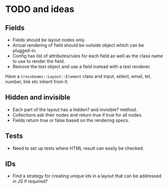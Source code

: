 # TODO and ideas

## Fields

* Fields should be layout nodes only.
* Actual rendering of field should be outside object which can be plugged-in.
* Config has list of attributes/rules for each field as well as the class name to use to render the field.
* Remove the text object and use a field instead with a test renderer.

Have a `Crossbeams::Layout::Element` class and input, select, email, tel, number, link etc inherit from it.

## Hidden and invisible

* Each part of the layout has a hidden? and invisible? method.
* Collections ask their nodes and return true if true for all nodes.
* Fields return true or false based on the rendering specs.

## Tests

* Need to set up tests where HTML result can easily be checked.

## IDs

* Find a strategy for creating unique ids in a layout that can be addressed in JS if required?


